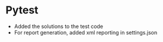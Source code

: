 # Pytest
- Added the solutions to the test code
- For report generation, added xml reporting in settings.json
